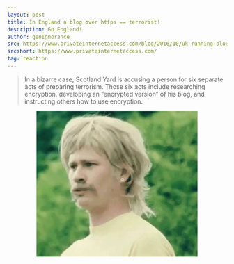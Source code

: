 ```yaml
---
layout: post
title: In England a blog over https == terrorist!
description: Go England!
author: genIgnorance
src: https://www.privateinternetaccess.com/blog/2016/10/uk-running-blog-https-now-act-terrorism-says-scotland-yard/
srcshort: https://www.privateinternetaccess.com/
tag: reaction
---
```

<blockquote>In a bizarre case, Scotland Yard is accusing a person for six separate acts of preparing terrorism. Those six acts include researching encryption, developing an “encrypted version” of his blog, and instructing others how to use encryption.</blockquote><center><img src="/static/img/wtf.gif"></center><p>

